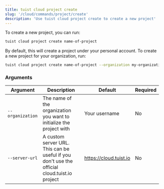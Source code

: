 ```yaml
---
title: tuist cloud project create
slug: '/cloud/commands/project/create'
description: 'Use tuist cloud project create to create a new project'
---
```


To create a new project, you can run:
```sh
tuist cloud project create name-of-project
``` 
By default, this will create a project under your personal account. To create a new project for your organization, run:
```sh
tuist cloud project create name-of-project --organization my-organization
```

### Arguments

| Argument | Description | Default | Required |
| -------- | ----------- | ------- | -------- |
| `--organization` | The name of the organization you want to initialize the project with | Your username | No |
| `--server-url` | A custom server URL. This can be useful if you don't use the official cloud.tuist.io project | https://cloud.tuist.io  | No |